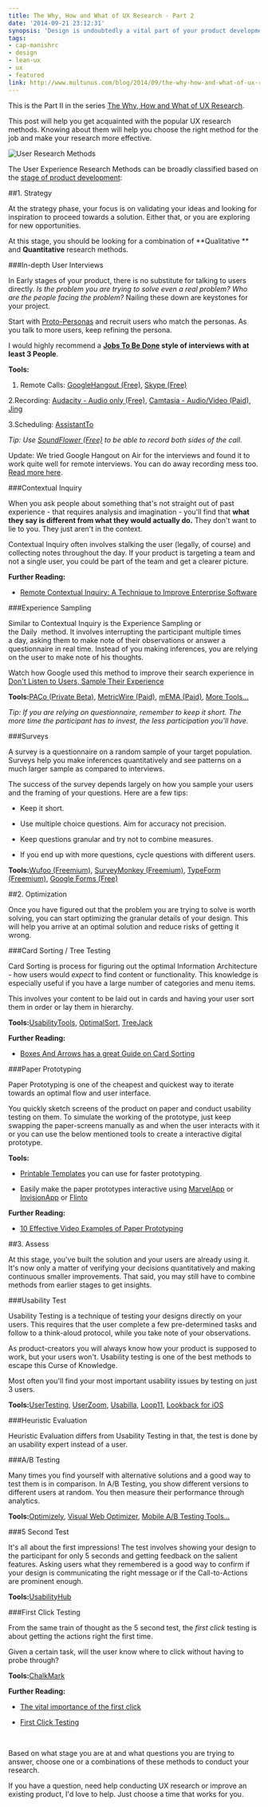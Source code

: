 ```yaml
---
title: The Why, How and What of UX Research - Part 2
date: '2014-09-21 23:12:31'
synopsis: 'Design is undoubtedly a vital part of your product development'
tags:
- cap-manishrc
- design
- lean-ux
- ux
- featured
link: http://www.multunus.com/blog/2014/09/the-why-how-and-what-of-ux-research-part-2/
---
```


This is the Part II in the series [The Why, How and What of UX Research](www.multunus.com/blog/2014/09/why-how-and-what-of-ux-research-part-1/).

This post will help you get acquainted with the popular UX research methods. Knowing about them will help you choose the right method for the job and make your research more effective.


![User Research Methods](https://s3.amazonaws.com/next.multunus.com/wp-content/uploads/2014/09/user-research-methods-2dandqs-1.png)
 

The User Experience Research Methods can be broadly classified based on the [stage of product development](http://www.nngroup.com/articles/which-ux-research-methods/):

##1. Strategy


At the strategy phase, your focus is on validating your ideas and looking for inspiration to proceed towards a solution. Either that, or you are exploring for new opportunities.

At this stage, you should be looking for a combination of **Qualitative ** and **Quantitative** research methods.


###In-depth User Interviews


In Early stages of your product, there is no substitute for talking to users directly. *Is the problem you are trying to solve even a real problem? 
Who are the people facing the problem?* Nailing these down are keystones for your project.

Start with [Proto-Personas](http://uxmag.com/articles/using-proto-personas-for-executive-alignment) and recruit users who match the personas. As you talk to more users, keep refining the persona.

I would highly recommend a **[Jobs To Be Done](www.youtube.com/watch?v=f84LymEs67Y) style of interviews with at least 3 People**.


**Tools:**



1. Remote Calls: [GoogleHangout (Free)](https://plus.google.com/hangouts), [Skype (Free)](http://www.skype.com/)

    
2.Recording: [Audacity - Audio only (Free)](http://audacity.sourceforge.net/), [Camtasia - Audio/Video (Paid)](http://www.techsmith.com/camtasia.html), [Jing](http://www.techsmith.com/jing.html)

    
3.Scheduling: [AssistantTo](http://www.trybetty.com/assistantto/)


*Tip: Use [SoundFlower (Free)](http://cycling74.com/products/soundflower/) to be able to record both sides of the call.*

Update: We tried Google Hangout on Air for the interviews and found it to work quite well for remote interviews. You can do away recording mess too. 
[Read more here](www.multunus.com/blog/2014/09/using-google-hangouts-air-remote-usability-testing/).


###Contextual Inquiry


When you ask people about something that's not straight out of past experience - that requires analysis and imagination - you'll find that 
**what they say is different from what they would actually do.** They don't want to lie to you. They just aren't in the context.

Contextual Inquiry often involves stalking the user (legally, of course) and collecting notes throughout the day. If your product is targeting a team and not a single user, you could be part of the team and get a clearer picture.


**Further Reading:**



* [Remote Contextual Inquiry: A Technique to Improve Enterprise Software](http://boxesandarrows.com/remote-contextual-inquiry-a-technique-to-improve-enterprise-software/)


###Experience Sampling


Similar to Contextual Inquiry is the Experience Sampling or the Daily  method. It involves interrupting the participant multiple times a day, asking them to make note of their observations or answer a questionnaire in real time. Instead of you making inferences, you are relying on the user to make note of his thoughts.

Watch how Google used this method to improve their search experience in [Don't Listen to Users, Sample Their Experience](http://vimeo.com/84689123)


**Tools:**[PACo (Private Beta)](https://quantifiedself.appspot.com/main.jsp), [MetricWire (Paid)](https://metricwire.com/), [mEMA (Paid)](https://itunes.apple.com/us/app/mema/id593566606?ls=1&mt=8), [More Tools...](http://www.otago.ac.nz/psychology/otago047475.pdf)


*Tip: If you are relying on questionnaire, remember to keep it short. The more time the participant has to invest, the less participation you'll have.*


###Surveys


A survey is a questionnaire on a random sample of your target population. Surveys help you make inferences quantitatively and see patterns on a much larger sample as compared to interviews.

The success of the survey depends largely on how you sample your users and the framing of your questions. Here are a few tips:


* Keep it short.

    
* Use multiple choice questions. Aim for accuracy not precision.

    
* Keep questions granular and try not to combine measures.

    
* If you end up with more questions, cycle questions with different users.


**Tools:**[Wufoo (Freemium)](http://wufoo.com), [SurveyMonkey (Freemium)](http://surveymonkey.com), [TypeForm (Freemium)](http://www.typeform.com/), [Google Forms (Free)](http://www.google.com/google-d-s/createforms.html)


##2. Optimization


Once you have figured out that the problem you are trying to solve is worth solving, you can start optimizing the granular details of your design. This will help you arrive at an optimal solution and reduce risks of getting it wrong.


###Card Sorting / Tree Testing


Card Sorting is process for figuring out the optimal Information Architecture - how users would *expect* to find content or functionality. This knowledge is especially useful if you have a large number of categories and menu items.

This involves your content to be laid out in cards and having your user sort them in order or lay them in hierarchy.


**Tools:**[UsabilityTools](http://usabilitytools.com/), [OptimalSort](http://www.optimalworkshop.com/optimalsort.htm), [TreeJack](http://www.optimalworkshop.com/treejack.htm)


**Further Reading:**



* [Boxes And Arrows has a great Guide on Card Sorting](http://boxesandarrows.com/card-sorting-a-definitive-guide/)


###Paper Prototyping


Paper Prototyping is one of the cheapest and quickest way to iterate towards an optimal flow and user interface.

You quickly sketch screens of the product on paper and conduct usability testing on them. To simulate the working of the prototype, just keep swapping the paper-screens manually as and when the user interacts with it or you can use the below mentioned tools to create a interactive digital prototype.


**Tools:**



* [Printable Templates](http://www.smashingmagazine.com/2010/03/29/free-printable-sketching-wireframing-and-note-taking-pdf-templates/) you can use for faster prototyping.

    
* Easily make the paper prototypes interactive using [MarvelApp](https://marvelapp.com/) or [InvisionApp](http://invisionapp.com/) or [Flinto](https://www.flinto.com/)


**Further Reading:**



* [10 Effective Video Examples of Paper Prototyping](http://speckyboy.com/2010/06/24/10-effective-video-examples-of-paper-prototyping/)


##3. Assess


At this stage, you've built the solution and your users are already using it. It's now only a matter of verifying your decisions quantitatively and making continuous smaller improvements. That said, you may still have to combine methods from earlier stages to get insights.


###Usability Test


Usability Testing is a technique of testing your designs directly on your users. This requires that the user complete a few pre-determined tasks and follow to a think-aloud protocol, while you take note of your observations.

As product-creators you will always know how your product is supposed to work, but your users won't. Usability testing is one of the best methods to escape this Curse of Knowledge.

Most often you'll find your most important usability issues by testing on just 3 users.


**Tools:**[UserTesting](http://usertesting.com), [UserZoom](http://www.userzoom.com/), [Usabilla](https://usabilla.com/), [Loop11](http://www.loop11.com/), [Lookback for iOS](https://lookback.io/)


###Heuristic Evaluation


Heuristic Evaluation differs from Usability Testing in that, the test is done by an usability 
expert instead of a user.


###A/B Testing


Many times you find yourself with alternative solutions and a good way to test them is in comparison. In A/B Testing, you show different versions to different users at random. You then measure their performance through analytics.


**Tools:**[Optimizely](https://www.optimizely.com/), [Visual Web Optimizer](https://vwo.com/), [Mobile A/B Testing Tools...](http://leanstack.io/mobile-a-b-testing)


###5 Second Test


It's all about the first impressions! The test involves showing your design to the participant for only 5 seconds and getting feedback on the salient features. Asking users what they remembered is a good way to confirm if your design is communicating the right message or if the Call-to-Actions are prominent enough.


**Tools:**[UsabilityHub](https://usabilityhub.com/)


###First Click Testing


From the same train of thought as the 5 second test, the *first click* testing is about getting the actions right the first time.

Given a certain task, will the user know where to click without having to probe through?


**Tools:**[ChalkMark](http://www.optimalworkshop.com/chalkmark.htm)


**Further Reading:**



* [The vital importance of the first click](http://www.gerrymcgovern.com/new-thinking/vital-importance-first-click)

    
* [First Click Testing](http://www.measuringusability.com/blog/first-click.php)

 

Based on what stage you are at and what questions you are trying to answer, choose one or a combinations of these methods to conduct your research.

If you have a question, need help conducting UX research or improve an existing product, I'd love to help. Just choose a time that works for you.
